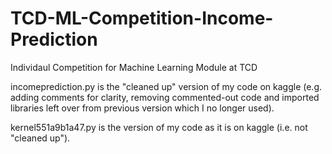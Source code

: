 # TCD-ML-Competition-Income-Prediction
Individaul Competition for Machine Learning Module at TCD

incomeprediction.py is the "cleaned up" version of my code on kaggle (e.g. adding comments for clarity, 
removing commented-out code and imported libraries left over from previous version which I no longer used).

kernel551a9b1a47.py is the version of my code as it is on kaggle (i.e. not "cleaned up").
